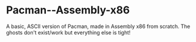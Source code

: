 Pacman--Assembly-x86
====================

A basic, ASCII version of Pacman, made in Assembly x86 from scratch. The ghosts don't exist/work but everything else is tight!
